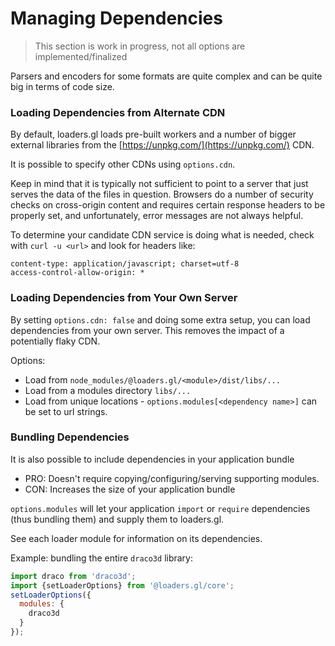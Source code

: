 # Managing Dependencies

> This section is work in progress, not all options are implemented/finalized

Parsers and encoders for some formats are quite complex and can be quite big in terms of code size.

### Loading Dependencies from Alternate CDN

By default, loaders.gl loads pre-built workers and a number of bigger external libraries from the [https://unpkg.com/](https://unpkg.com/) CDN.

It is possible to specify other CDNs using `options.cdn`.

Keep in mind that it is typically not sufficient to point to a server that just serves the data of the files in question. Browsers do a number of security checks on cross-origin content and requires certain response headers to be properly set, and unfortunately, error messages are not always helpful.

To determine your candidate CDN service is doing what is needed, check with `curl -u <url>` and look for headers like:

```
content-type: application/javascript; charset=utf-8
access-control-allow-origin: *
```

### Loading Dependencies from Your Own Server

By setting `options.cdn: false` and doing some extra setup, you can load dependencies from your own server. This removes the impact of a potentially flaky CDN.

Options:

- Load from `node_modules/@loaders.gl/<module>/dist/libs/...`
- Load from a modules directory `libs/...`
- Load from unique locations - `options.modules[<dependency name>]` can be set to url strings.

### Bundling Dependencies

It is also possible to include dependencies in your application bundle

- PRO: Doesn't require copying/configuring/serving supporting modules.
- CON: Increases the size of your application bundle

`options.modules` will let your application `import` or `require` dependencies (thus bundling them) and supply them to loaders.gl.

See each loader module for information on its dependencies.

Example: bundling the entire `draco3d` library:

```js
import draco from 'draco3d';
import {setLoaderOptions} from '@loaders.gl/core';
setLoaderOptions({
  modules: {
    draco3d
  }
});
```
